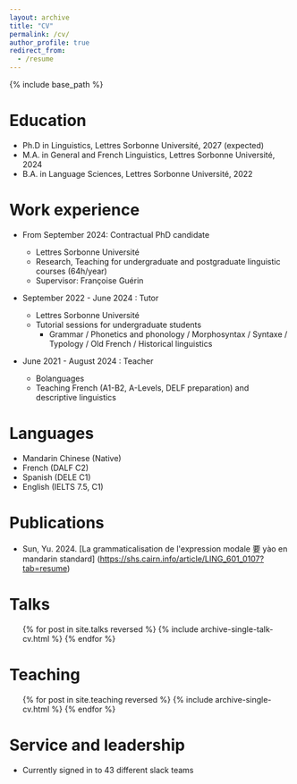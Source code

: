 ```yaml
---
layout: archive
title: "CV"
permalink: /cv/
author_profile: true
redirect_from:
  - /resume
---
```


{% include base_path %}

Education
======
* Ph.D in Linguistics, Lettres Sorbonne Université, 2027 (expected)
* M.A. in General and French Linguistics, Lettres Sorbonne Université, 2024
* B.A. in Language Sciences, Lettres Sorbonne Université, 2022

Work experience
======
* From September 2024: Contractual PhD candidate
  * Lettres Sorbonne Université
  * Research, Teaching for undergraduate and postgraduate linguistic courses (64h/year)
  * Supervisor: Françoise Guérin

* September 2022 - June 2024 : Tutor
  * Lettres Sorbonne Université
  * Tutorial sessions for undergraduate students
    * Grammar / Phonetics and phonology / Morphosyntax / Syntaxe / Typology / Old French / Historical linguistics

* June 2021 - August 2024 : Teacher
  * Bolanguages
  * Teaching French (A1-B2, A-Levels, DELF preparation) and descriptive linguistics
  
Languages
======
* Mandarin Chinese (Native)
* French (DALF C2)
* Spanish (DELE C1)
* English (IELTS 7.5, C1)

Publications
======
* Sun, Yu. 2024. [La grammaticalisation de l'expression modale 要 yào en mandarin standard] (https://shs.cairn.info/article/LING_601_0107?tab=resume) 
  
Talks
======
  <ul>{% for post in site.talks reversed %}
    {% include archive-single-talk-cv.html  %}
  {% endfor %}</ul>
  
Teaching
======
  <ul>{% for post in site.teaching reversed %}
    {% include archive-single-cv.html %}
  {% endfor %}</ul>
  
Service and leadership
======
* Currently signed in to 43 different slack teams
